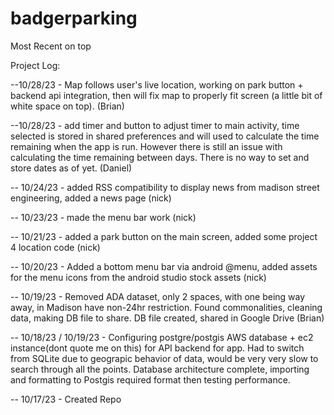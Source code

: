 # badgerparking
Most Recent on top

Project Log:

--10/28/23 - Map follows user's live location, working on park button + backend api integration, then will fix map to properly fit screen (a little bit of white space on top). (Brian)

--10/28/23 - add timer and button to adjust timer to main activity, time selected is stored in shared preferences and will used to calculate the time remaining when the app is run. However there is still an issue with calculating the time remaining between days. There is no way to set and store dates as of yet. (Daniel)

-- 10/24/23 - added RSS compatibility to display news from madison street engineering, added a news page (nick)

-- 10/23/23 - made the menu bar work (nick)

-- 10/21/23 - added a park button on the main screen, added some project 4 location code (nick)

-- 10/20/23 - Added a bottom menu bar via android @menu, added assets for the menu icons from the android studio stock assets (nick)

-- 10/19/23 - Removed ADA dataset, only 2 spaces, with one being way away, in Madison have non-24hr restriction. Found commonalities, cleaning data, making DB file to share. DB file created, shared in Google Drive (Brian)

-- 10/18/23 / 10/19/23 - Configuring postgre/postgis AWS database + ec2 instance(dont quote me on this) for API backend for app. Had to switch from SQLite due to geograpic behavior of data, would be very very slow to search through all the points. Database architecture complete, importing and formatting to Postgis required format then testing performance. 

-- 10/17/23 - Created Repo
